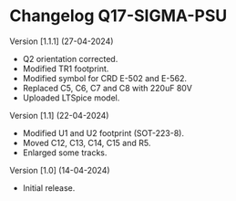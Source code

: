# Changelog Q17-SIGMA-PSU

Version [1.1.1] (27-04-2024)

- Q2 orientation corrected.
- Modified TR1 footprint.
- Modified symbol for CRD E-502 and E-562.
- Replaced C5, C6, C7 and C8 with 220uF 80V
- Uploaded LTSpice model.

Version [1.1] (22-04-2024)

- Modified U1 and U2 footprint (SOT-223-8).
- Moved C12, C13, C14, C15 and R5.
- Enlarged some tracks.

Version [1.0] (14-04-2024)

- Initial release.
